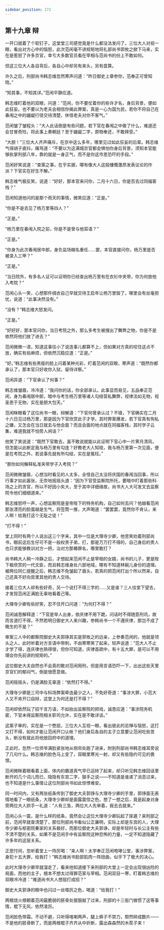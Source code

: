```yaml
---
sidebar_position: 172
---
```


## 第十九章 **辩**

一开口就着了个软钉子，这堂堂三司感觉竟是什么都没法发问了。三位大人对视一眼，看出对方心中的恼怒，此次范闲毫不讲规矩地将礼部尚书郭攸之掀下马来，实在是惹怒了许多京官，幸亏大多数官员看在宰相与范尚书的份上不敢如何。

但这三位大人各自背后，各自心中却另有来头，另有盘算。

许久之后，刑部尚书韩志维忽然寒声问道：“昨日御史上章参你，范奉正可曾知晓。”

“知其事，不知其详。”范闲平静应道。

韩志维盯着他的双眼，问道：“范闲，你不要仗着你的些许才名，身后背景，便如此狂妄。也不要以为老夫会相信你揭此弊案，真是一心为国为民，若你不将自己在春闱之中的龌龊行径交待清楚，休怪老夫对你不客气。”

范闲皱了皱程头：“大人此话倒是有些问题，若下官在春闱之中做了什么，难道还会甘冒奇险，将此事上奏朝廷？至于龌龊二字，原物奉还，不敢拜受。”

“大胆！”三位大人齐声痛斥，在京中这么多年，哪里见过如此狂妄的后辈。韩志维气得胡子直抖，痛骂道：“不要以为这满城京官都会惧怕你身后背景，须知本官能够执掌刑部八年，靠的就是一身正气，而不是你这市恩恐吓的手段。”

范闲好笑说道：“查案之事，在乎实据，哪有像大人这般慷慨激昂发表议论的作派？下官实在好生不解。”

韩志维气极反笑，说道：“好好，那本官来问你，二月十六日，你是否去过同福客栈？”

范闲知道他问的是那个雨天的事情，微笑应道：“正是。”

“你是不是去见了杨万里等四人？”

“正是。”

“杨万里在春闱入院之前，你是不是曾与他耳语？”

“正是。”

“你身为此次春闱居中郎，身负监场糊名重任……罢，本官直接问你，杨万里是否被录入三甲？”

“正是。”

“当日院外，有多名人证可以证明你已经查出杨万里有在衣衫中夹带，你为何放他入考院？”

范闲心头一笑，心想那件绸衣自己早就交待王启年让杨万里毁了，哪里会有丝毫担忧，说道：“此事决然没有。”

“没有？”韩志维大怒发问。

“正是。”

“好好好，那本官问你，当日考院之外，那么多考生被搜出了舞弊之物，你是不是依然将他们放了进去？”

范闲微微一凛，知道这事往小了说连事儿都算不上，但如果对方真的咬住这点不放，确实有些麻烦，但依然沉稳应道：“正是。”

“好。”韩志维有些黑瘦的脸上闪着某种光彩，盯着范闲的双眼，寒声道：“既然你都承认了，那本官只好收你入狱，留待详察。”

范闲异道：“下官承认了何事？”

韩志维皱眉，冷冷道：“我问你的话，你全部承认。此事显而易见，五品奉正范闲，身为春闱居中郎，暗中与考生杨万里等诸人勾结营私舞弊，视律法如无物，视圣恩于无物，实在是胆大包天。”

范闲眯眼看了这位尚书一眼，辩解道：“下官何曾承认过？不错，下官确实在二月十六日见过杨万里，那是因为下官欣赏此子才学。其时弊案爆发，若下官真有徇私之嫌，又怎会在当日就去与他会面？而且会面的地点就在同福客栈，其时学子云集，难道我就不怕旁人闲话？”

他笑了笑说道：“既然下官敢去，虽不敢说就能以此证明下官心中一片霁月清风，但怎能以此断定我与杨万里有勾连？好教老大人知晓，我与杨万里第一次见面，便是在考院之外，若说事先就有所勾结，实在是冤枉。”

“那你如何解释私准夹带学子入考院？”

范闲微微皱眉，心想当时看见的人太多，全怪自己太没将庆国的春闱当回事，所以行事才如此嚣张，无奈地摇摇头道：“因为下官受监察院所托，要暗中盯着那些科场之上的贪官，所以不好因小失大，至于其中详细缘故，尚书大人大可发文去监察院令他们细细道来。”

韩志维怒哼一声，心想监察院是皇帝陛下的特务机构，自己如何去问？他越看范闲那张漂亮的脸蛋越是生气，将签筒一推，大声喝道：“罢罢罢，竟然你不肯认，来人啊！给我打这个无耻之徒！”

“打不得！”

堂上同时有两个人说出这三个字来，其中一位是大理寺少卿，他苦笑劝着刑部尚书，眼前这后生仔可不是一般权贵子弟，打，那是万万打不得的，自己身后的贵人也只求能够教训对方一把，治对方那樁罪名，哪里敢打？

尚书韩大人稍一冷静之后，才想起来范闲不止是宰相的女婿，尚书的儿子，更是陛下极欣赏的一代文臣，而且韩志维身处六部地域，哪有不知道林婉儿身份的道理。被两位同仁提醒之后，韩志维不免皱起了眉头，若真的把范闲打出个所以然来，自己还真不好向宫里其他的贵人交待。

接着三位大人却有些好奇，另一个说打不得三字的……又是谁？三人往堂下望去，才发现范闲正满脸无辜地看着己等。

大理寺少卿有些好笑，忍不住开口问道：“为何打不得？”

范闲诚恳解释道：“下官是举人出身，依庆律不用下跪，问话时不得随意刑讯，故而言道打不得，不然若明日御史大人来兴趣，参韩尚书一个不遵庆律，那岂不成了晚生的不是？”

审案三人中的都察院御史大夫郭铮其实是郭攸之的远亲，上参奏范闲的，他就是领头之人，此时听着对方言语中带刺，不由寒寒笑了起来，轻声说道：“范大人不止才学了得，连庆律也熟得很，但你可知道，庆律首疏中，有十五大罪，是可以不用理会你先前讲的规矩的。”

这位御史大夫自然也不会真的敢对范闲用刑，但是用言语恐吓一下，出出这些天里京官们的郁闷气，倒是很愿意做。

范闲摇摇头，仍是满脸无辜道：“依然打不得。”

大理寺少卿是三司中与科场弊案牵连最少之人，不免好奇道：“事涉大罪，小范大人又不肯开口自辩，这堂上为何还是打不得？”

范闲却依然玩了招千言万语，不如抬出监察院的把戏，诚恳应道：“事涉院务机密，下官未得监察院相关职司允许，实在是不敢详谈。”

这案子审的，实在是一个憋屈，三位大人互视一眼，看出彼此的忌惮与恼怒，这打又打不得，如何才能让范闲开口认帐？他们身后各自的主子立意要让范闲吃些苦头，断没有就此将他放回府中的道理。

正此时，忽然一位师爷满脸紧张地从侧帘处跑了进来，附到刑部尚书韩志维耳旁说了几句什么。韩志维的脸色马上变了，双眼里寒光一射，却又有些隐约可见的畏恨。

范闲微眯着眼看着上面，体内的霸道真气早已运转了起来，却只听见韩志维回话里断开的几个词儿而已，隐隐有东宫二字，狠手之说——不知道是谁递了消息过来，也不知道是什么事情让这位刑部尚书如此惊悸难安。

同一时间内，又有两张纸条传到了御史大夫郭铮与大理寺少卿的手里，郭铮面无表情地看了一眼纸条，大理寺少卿却是面露震惊之色，想了一想之后，竟是起身对身旁两位大人拱手一礼道：“人有三急，两位大人先审着，我去去就来。”

范闲心头一震，是什么样的纸条，竟然会让这位大理寺少卿玩起了尿遁？来刑部之前，范闲早就查清楚了，那位刑部尚书看似公正廉明，实际上却是东宫的人，大理寺少卿与枢密院秦家的关系极好，而那位御史大夫郭诤，却是年轻时与长公主有些不清不楚的关系，如果不是范闲手中有监察院这种恐怖的力量，一定不知道隐藏了许多年的这层关系。

正思忖间，忽听着堂上一阵厉喝：“来人啊！太学奉正范闲咆哮公堂，事涉弊案，身犯十五大罪，给我打！”韩志维尚书脸部肌肉一阵扭曲，似乎下了极大的决心。

此时大理寺少卿早就溜走了，看来他知道接下来刑部的大堂上一定会出现很凶险的局面，而他的主子，根本不想太过得罪范家与宰相。范闲双目一寒，盯着韩志维的双眼冷冷道：“难道尚书大人想屈打成招？”

御史大夫郭诤的眼中也闪过一丝噬厉之色，喝道：“给我打！”

两根烧火根朝着范闲最脆弱的胚骨处狠狠敲了过来，刑部的十三衙门做惯了这等事情，棍下无风，依然凌厉。

范闲脸色带霜，不动不避，只听得喀喇两声，腿上裤子不禁力，颓然碎成数片——不是他的胚骨断了，而是两根棍子齐齐从中折断，露出森森然的木茬子来！

